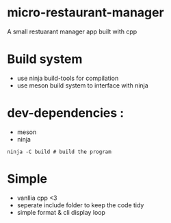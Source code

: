 # micro-restaurant-manager

A small restuarant manager app built with cpp

# Build system

- use ninja build-tools for compilation
- use meson build system to interface with ninja

# dev-dependencies :

- meson
- ninja

```
ninja -C build # build the program
```

# Simple

- vanllia cpp <3
- seperate include folder to keep the code tidy
- simple format & cli display loop
